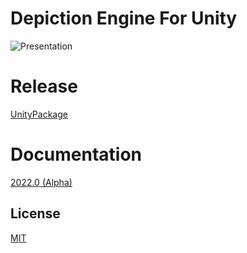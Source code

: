 # Depiction Engine For Unity

![Presentation]()

# Release

[UnityPackage](https://github.com/VIZ-Interactive/Depiction-Engine-Unity/releases/download/2022.0a/DepictionEngine.unitypackage)

# Documentation

[2022.0 (Alpha)](https://vizinteractive.io/docs/2022.0/depiction-engine-unity/)


## License

[MIT](https://en.wikipedia.org/wiki/MIT_License)
